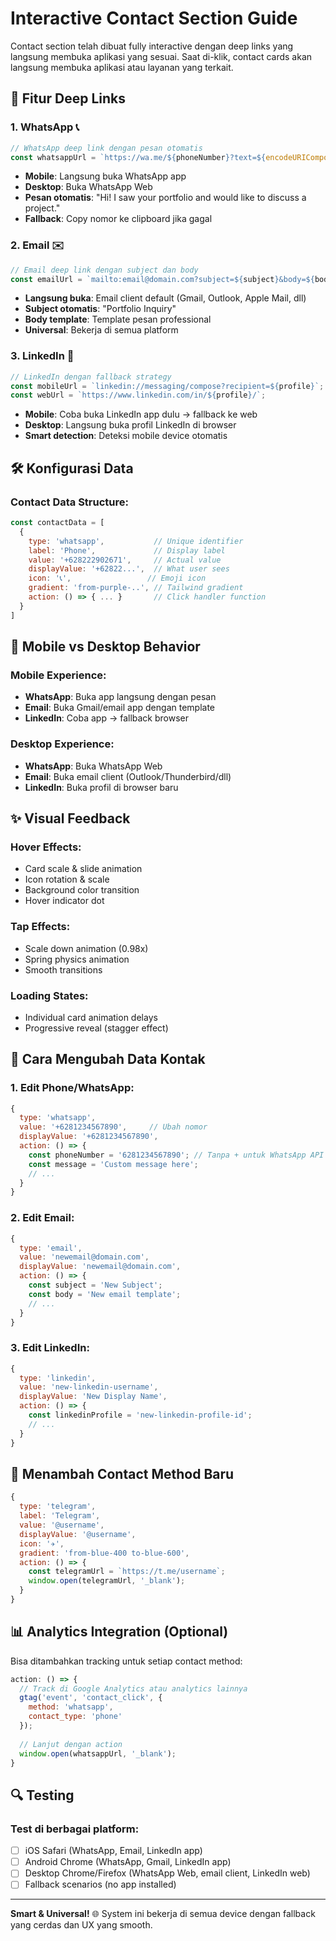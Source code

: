 # Interactive Contact Section Guide

Contact section telah dibuat fully interactive dengan deep links yang langsung membuka aplikasi yang sesuai. Saat di-klik, contact cards akan langsung membuka aplikasi atau layanan yang terkait.

## 🎯 Fitur Deep Links

### 1. WhatsApp 📞
```javascript
// WhatsApp deep link dengan pesan otomatis
const whatsappUrl = `https://wa.me/${phoneNumber}?text=${encodeURIComponent(message)}`;
```
- **Mobile**: Langsung buka WhatsApp app
- **Desktop**: Buka WhatsApp Web
- **Pesan otomatis**: "Hi! I saw your portfolio and would like to discuss a project."
- **Fallback**: Copy nomor ke clipboard jika gagal

### 2. Email ✉️
```javascript
// Email deep link dengan subject dan body
const emailUrl = `mailto:email@domain.com?subject=${subject}&body=${body}`;
```
- **Langsung buka**: Email client default (Gmail, Outlook, Apple Mail, dll)
- **Subject otomatis**: "Portfolio Inquiry"
- **Body template**: Template pesan professional
- **Universal**: Bekerja di semua platform

### 3. LinkedIn 💼
```javascript
// LinkedIn dengan fallback strategy
const mobileUrl = `linkedin://messaging/compose?recipient=${profile}`;
const webUrl = `https://www.linkedin.com/in/${profile}/`;
```
- **Mobile**: Coba buka LinkedIn app dulu → fallback ke web
- **Desktop**: Langsung buka profil LinkedIn di browser
- **Smart detection**: Deteksi mobile device otomatis

## 🛠️ Konfigurasi Data

### Contact Data Structure:
```javascript
const contactData = [
  {
    type: 'whatsapp',           // Unique identifier
    label: 'Phone',             // Display label
    value: '+628222902671',     // Actual value
    displayValue: '+62822...',  // What user sees
    icon: '📞',                 // Emoji icon
    gradient: 'from-purple-..', // Tailwind gradient
    action: () => { ... }       // Click handler function
  }
]
```

## 📱 Mobile vs Desktop Behavior

### Mobile Experience:
- **WhatsApp**: Buka app langsung dengan pesan
- **Email**: Buka Gmail/email app dengan template
- **LinkedIn**: Coba app → fallback browser

### Desktop Experience:
- **WhatsApp**: Buka WhatsApp Web
- **Email**: Buka email client (Outlook/Thunderbird/dll)
- **LinkedIn**: Buka profil di browser baru

## ✨ Visual Feedback

### Hover Effects:
- Card scale & slide animation
- Icon rotation & scale
- Background color transition
- Hover indicator dot

### Tap Effects:
- Scale down animation (0.98x)
- Spring physics animation
- Smooth transitions

### Loading States:
- Individual card animation delays
- Progressive reveal (stagger effect)

## 🔧 Cara Mengubah Data Kontak

### 1. Edit Phone/WhatsApp:
```javascript
{
  type: 'whatsapp',
  value: '+6281234567890',     // Ubah nomor
  displayValue: '+6281234567890',
  action: () => {
    const phoneNumber = '6281234567890'; // Tanpa + untuk WhatsApp API
    const message = 'Custom message here';
    // ...
  }
}
```

### 2. Edit Email:
```javascript
{
  type: 'email',
  value: 'newemail@domain.com',
  displayValue: 'newemail@domain.com',
  action: () => {
    const subject = 'New Subject';
    const body = 'New email template';
    // ...
  }
}
```

### 3. Edit LinkedIn:
```javascript
{
  type: 'linkedin',
  value: 'new-linkedin-username',
  displayValue: 'New Display Name',
  action: () => {
    const linkedinProfile = 'new-linkedin-profile-id';
    // ...
  }
}
```

## 🎨 Menambah Contact Method Baru

```javascript
{
  type: 'telegram',
  label: 'Telegram',
  value: '@username',
  displayValue: '@username',
  icon: '✈️',
  gradient: 'from-blue-400 to-blue-600',
  action: () => {
    const telegramUrl = `https://t.me/username`;
    window.open(telegramUrl, '_blank');
  }
}
```

## 📊 Analytics Integration (Optional)

Bisa ditambahkan tracking untuk setiap contact method:

```javascript
action: () => {
  // Track di Google Analytics atau analytics lainnya
  gtag('event', 'contact_click', {
    method: 'whatsapp',
    contact_type: 'phone'
  });
  
  // Lanjut dengan action
  window.open(whatsappUrl, '_blank');
}
```

## 🔍 Testing

### Test di berbagai platform:
- [ ] iOS Safari (WhatsApp, Email, LinkedIn app)
- [ ] Android Chrome (WhatsApp, Gmail, LinkedIn app)
- [ ] Desktop Chrome/Firefox (WhatsApp Web, email client, LinkedIn web)
- [ ] Fallback scenarios (no app installed)

---

**Smart & Universal!** 🌐 System ini bekerja di semua device dengan fallback yang cerdas dan UX yang smooth.
